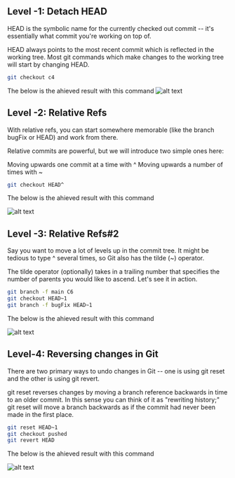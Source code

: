 ## Level -1: Detach HEAD

HEAD is the symbolic name for the currently checked out commit -- it's essentially what commit you're working on top of.

HEAD always points to the most recent commit which is reflected in the working tree. Most git commands which make changes to the working tree will start by changing HEAD.

```bash
git checkout c4
```

The below is the ahieved result with this command
![alt text](https://res.cloudinary.com/dhdyhdvxd/image/upload/v1739947650/2_1_result_i4tra0.png)

## Level -2: Relative Refs

With relative refs, you can start somewhere memorable (like the branch bugFix or HEAD) and work from there.

Relative commits are powerful, but we will introduce two simple ones here:

Moving upwards one commit at a time with ^
Moving upwards a number of times with ~<num>

```bash
git checkout HEAD^
```

The below is the ahieved result with this command

![alt text](https://res.cloudinary.com/dhdyhdvxd/image/upload/v1739947650/2_2_result_y3psn9.png)

## Level -3: Relative Refs#2

Say you want to move a lot of levels up in the commit tree. It might be tedious to type ^ several times, so Git also has the tilde (~) operator.

The tilde operator (optionally) takes in a trailing number that specifies the number of parents you would like to ascend. Let's see it in action.

```bash
git branch -f main C6
git checkout HEAD~1
git branch -f bugFix HEAD~1
```

The below is the ahieved result with this command

![alt text](https://res.cloudinary.com/dhdyhdvxd/image/upload/v1739947651/2_3_result_aq5s7s.png)

## Level-4: Reversing changes in Git

There are two primary ways to undo changes in Git -- one is using git reset and the other is using git revert.

git reset reverses changes by moving a branch reference backwards in time to an older commit. In this sense you can think of it as "rewriting history;" git reset will move a branch backwards as if the commit had never been made in the first place.

```bash
git reset HEAD~1
git checkout pushed
git revert HEAD
```

The below is the ahieved result with this command

![alt text](https://res.cloudinary.com/dhdyhdvxd/image/upload/v1739948451/2_4_ikhiuh.png)
